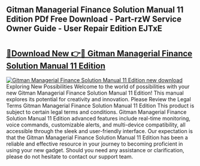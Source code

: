 ## Gitman Managerial Finance Solution Manual 11 Edition PDf Free Download - Part-rzW Service Owner Guide - User Repair Edition EJTxE

# <h2><a href="http://bc813.oget.top/?id=Gitman+Managerial+Finance+Solution+Manual+11+Edition">🔗Download New 👉🔴 Gitman Managerial Finance Solution Manual 11 Edition</a></h2>

[![Gitman Managerial Finance Solution Manual 11 Edition new download](https://i.imgur.com/5g1atiW.png)](http://bc813.oget.top/?id=Gitman+Managerial+Finance+Solution+Manual+11+Edition)
Exploring New Possibilities Welcome to the world of possibilities with your new Gitman Managerial Finance Solution Manual 11 Edition! This manual explores its potential for creativity and innovation. Please Review the Legal Terms Gitman Managerial Finance Solution Manual 11 Edition This product is subject to certain legal terms and conditions. Gitman Managerial Finance Solution Manual 11 Edition advanced features include real-time monitoring, voice commands, customizable alerts, and multi-device compatibility, all accessible through the sleek and user-friendly interface. Our expectation is that the Gitman Managerial Finance Solution Manual 11 Edition has been a reliable and effective resource in your journey to becoming proficient in using your new gadget. Should you need any assistance or clarification, please do not hesitate to contact our support team.
